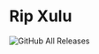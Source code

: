 # Rip Xulu

![GitHub All Releases](https://img.shields.io/github/downloads/sago2b2t/rip-xulu/total)
